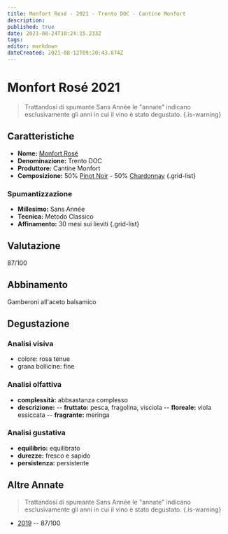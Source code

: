 ```yaml
---
title: Monfort Rosé - 2021 - Trento DOC - Cantine Monfort
description: 
published: true
date: 2021-08-24T10:24:15.233Z
tags: 
editor: markdown
dateCreated: 2021-08-12T09:20:43.874Z
---
```


# Monfort Rosé 2021

> Trattandosi di spumante Sans Année le "annate" indicano esclusivamente gli anni in cui il vino è stato degustato.
{.is-warning}


## Caratteristiche
- **Nome:** [Monfort Rosé](/vini/Italia/Trentino/Cantine-Monfort/Monfort-Rose/scheda-globale)
- **Denominazione:** Trento DOC 
- **Produttore:** Cantine Monfort 
- **Composizione:** 50% [Pinot Noir](/vitigni/bacca-nera/pinot-noir) - 50% [Chardonnay](/vitigni/bacca-bianca/chardonnay)
{.grid-list}

### Spumantizzazione
- **Millesimo:** Sans Année
- **Tecnica:** Metodo Classico
- **Affinamento:** 30 mesi sui lieviti
{.grid-list}

## Valutazione

<span class="valutazione">87/100</span>

## Abbinamento
Gamberoni all'aceto balsamico

## Degustazione

### Analisi visiva
- colore: rosa tenue
- grana bollicine: fine

### Analisi olfattiva
- **complessità:**  abbsastanza complesso
- **descrizione:**
-- **fruttato:** pesca, fragolina, visciola
-- **floreale:** viola essiccata
-- **fragrante:** meringa 

### Analisi gustativa
- **equilibrio:** equilibrato
- **durezze:** fresco e sapido
- **persistenza:** persistente

## Altre Annate
> Trattandosi di spumante Sans Année le "annate" indicano esclusivamente gli anni in cui il vino è stato degustato.
{.is-warning}
- [2019](/vini/Italia/Trentino/Cantine-Monfort/Monfort-Rose/2019) -- 87/100


 